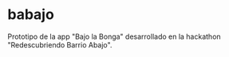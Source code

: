# babajo

Prototipo de la app "Bajo la Bonga" desarrollado en la hackathon "Redescubriendo Barrio Abajo".
